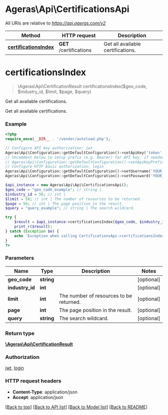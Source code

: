 # Ageras\Api\CertificationsApi

All URIs are relative to *https://api.ageras.com/v2*

Method | HTTP request | Description
------------- | ------------- | -------------
[**certificationsIndex**](CertificationsApi.md#certificationsIndex) | **GET** /certifications | Get all available certifications.


# **certificationsIndex**
> \Ageras\Api\CertificationResult certificationsIndex($geo_code, $industry_id, $limit, $page, $query)

Get all available certifications.

Get all available certifications.

### Example
```php
<?php
require_once(__DIR__ . '/vendor/autoload.php');

// Configure API key authorization: jwt
Ageras\Api\Configuration::getDefaultConfiguration()->setApiKey('token', 'YOUR_API_KEY');
// Uncomment below to setup prefix (e.g. Bearer) for API key, if needed
// Ageras\Api\Configuration::getDefaultConfiguration()->setApiKeyPrefix('token', 'Bearer');
// Configure HTTP basic authorization: login
Ageras\Api\Configuration::getDefaultConfiguration()->setUsername('YOUR_USERNAME');
Ageras\Api\Configuration::getDefaultConfiguration()->setPassword('YOUR_PASSWORD');

$api_instance = new Ageras\Api\Api\CertificationsApi();
$geo_code = "geo_code_example"; // string | 
$industry_id = 56; // int | 
$limit = 56; // int | The number of resources to be returned.
$page = 56; // int | The page position in the result.
$query = "query_example"; // string | The search wildcard.

try {
    $result = $api_instance->certificationsIndex($geo_code, $industry_id, $limit, $page, $query);
    print_r($result);
} catch (Exception $e) {
    echo 'Exception when calling CertificationsApi->certificationsIndex: ', $e->getMessage(), PHP_EOL;
}
?>
```

### Parameters

Name | Type | Description  | Notes
------------- | ------------- | ------------- | -------------
 **geo_code** | **string**|  | [optional]
 **industry_id** | **int**|  | [optional]
 **limit** | **int**| The number of resources to be returned. | [optional]
 **page** | **int**| The page position in the result. | [optional]
 **query** | **string**| The search wildcard. | [optional]

### Return type

[**\Ageras\Api\CertificationResult**](../Model/CertificationResult.md)

### Authorization

[jwt](../../README.md#jwt), [login](../../README.md#login)

### HTTP request headers

 - **Content-Type**: application/json
 - **Accept**: application/json

[[Back to top]](#) [[Back to API list]](../../README.md#documentation-for-api-endpoints) [[Back to Model list]](../../README.md#documentation-for-models) [[Back to README]](../../README.md)

